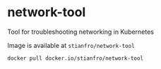 # network-tool
Tool for troubleshooting networking in Kubernetes

Image is available at `stianfro/network-tool`

```
docker pull docker.io/stianfro/network-tool
```
